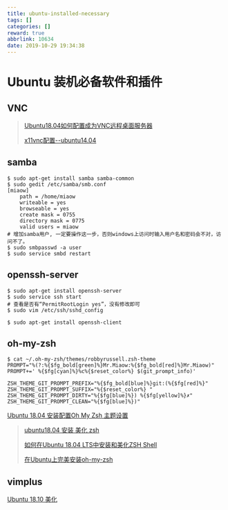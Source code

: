 ```yaml
---
title: ubuntu-installed-necessary
tags: []
categories: []
reward: true
abbrlink: 10634
date: 2019-10-29 19:34:38
---
```


# Ubuntu 装机必备软件和插件

## VNC

> [Ubuntu18.04如何配置成为VNC远程桌面服务器](https://www.linuxrumen.com/rmxx/1375.html)
>
> [x11vnc配置--ubuntu14.04](https://www.cnblogs.com/elmaple/p/4354814.html)

## samba

```shell
$ sudo apt-get install samba samba-common
$ sudo gedit /etc/samba/smb.conf
[miaow]
	path = /home/miaow
	writeable = yes
	browseable = yes
	create mask = 0755
	directory mask = 0775
	valid users = miaow
# 增加samba用户, 一定要操作这一步，否则windows上访问时输入用户名和密码会不对，访问不了。
$ sudo smbpasswd -a user
$ sudo service smbd restart
```

## openssh-server

```shell
$ sudo apt-get install openssh-server
$ sudo service ssh start
# 查看是否有“PermitRootLogin yes”，没有修改即可
$ sudo vim /etc/ssh/sshd_config

$ sudo apt-get install openssh-client
```

## oh-my-zsh

```shell
$ cat ~/.oh-my-zsh/themes/robbyrussell.zsh-theme 
PROMPT="%(?:%{$fg_bold[green]%}Mr.Miaow:%{$fg_bold[red]%}Mr.Miaow)"
PROMPT+=' %{$fg[cyan]%}%c%{$reset_color%} $(git_prompt_info)'

ZSH_THEME_GIT_PROMPT_PREFIX="%{$fg_bold[blue]%}git:(%{$fg[red]%}"
ZSH_THEME_GIT_PROMPT_SUFFIX="%{$reset_color%} "
ZSH_THEME_GIT_PROMPT_DIRTY="%{$fg[blue]%}) %{$fg[yellow]%}✗"
ZSH_THEME_GIT_PROMPT_CLEAN="%{$fg[blue]%})"
```

[Ubuntu 18.04 安装配置Oh My Zsh 主题设置](https://blog.csdn.net/weixin_38111667/article/details/86157841)



> [ubuntu18.04 安装 美化 zsh](https://blog.csdn.net/qq_14824885/article/details/81098091)
>
> [如何在Ubuntu 18.04 LTS中安装和美化ZSH Shell](https://www.sysgeek.cn/install-zsh-shell-ubuntu-18-04/)
>
> [在Ubuntu上完美安装oh-my-zsh](https://e99net.github.io/2018/06/07/install_oh-my-zsh_of_ubuntu/)

## vimplus





[Ubuntu 18.10 美化](https://www.jianshu.com/p/5bd14cbf7186)